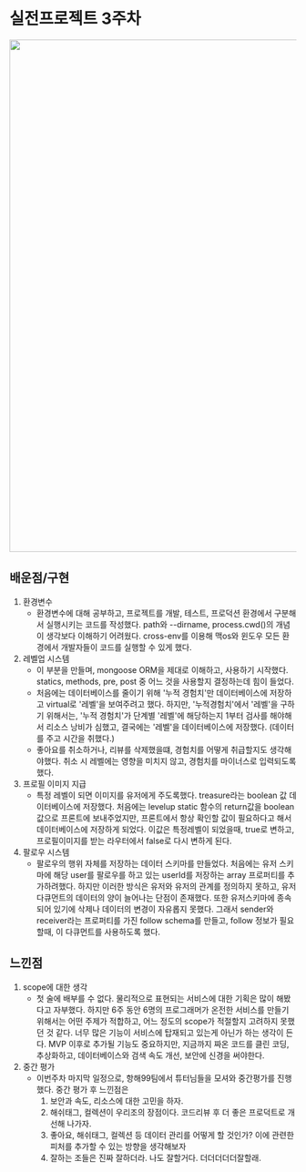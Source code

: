 # 실전프로젝트 3주차
<image src ="https://user-images.githubusercontent.com/77604219/129482866-5cf92719-e094-4a5b-929f-64dfa9db70e5.png" width="900">

## 배운점/구현
1. 환경변수
    - 환경변수에 대해 공부하고, 프로젝트를 개발, 테스트, 프로덕션 환경에서 구분해서 실행시키는 코드를 작성했다. path와 --dirname, process.cwd()의 개념이 생각보다 이해하기 어려웠다. cross-env를 이용해 맥os와 윈도우 모든 환경에서 개발자들이 코드를 실행할 수 있게 했다.
2. 레벨업 시스템
    - 이 부분을 만들며, mongoose ORM을 제대로 이해하고, 사용하기 시작했다. statics, methods, pre, post 중 어느 것을 사용할지 결정하는데 힘이 들었다.
    - 처음에는 데이터베이스를 줄이기 위해 '누적 경험치'만 데이터베이스에 저장하고 virtual로 '레벨'을 보여주려고 했다. 하지만, '누적경험치'에서 '레벨'을 구하기 위해서는, '누적 경험치'가 단계별 '레벨'에 해당하는지 1부터 검사를 해야해서 리소스 낭비가 심했고, 결국에는 '레벨'을 데이터베이스에 저장했다. (데이터를 주고 시간을 취했다.)
    - 좋아요를 취소하거나, 리뷰를 삭제했을떄, 경험치를 어떻게 취급할지도 생각해야했다. 취소 시 레벨에는 영향을 미치지 않고, 경험치를 마이너스로 입력되도록했다.
3. 프로필 이미지 지급
    - 특정 레벨이 되면 이미지를 유저에게 주도록했다. treasure라는 boolean 값 데이터베이스에 저장했다. 처음에는 levelup static 함수의 return값을 boolean값으로 프론트에 보내주었지만, 프론트에서 항상 확인할 값이 필요하다고 해서 데이터베이스에 저장하게 되었다. 이값은 특정레벨이 되었을때, true로 변하고, 프로필이미지를 받는 라우터에서 false로 다시 변하게 된다.
4. 팔로우 시스템
    - 팔로우의 행위 자체를 저장하는 데이터 스키마를 만들었다. 처음에는 유저 스키마에 해당 user를 팔로우를 하고 있는 userId를 저장하는 array 프로퍼티를 추가하려했다. 하지만 이러한 방식은 유저와 유저의 관계를 정의하지 못하고, 유저 다큐먼트의 데이터의 양이 늘어나는 단점이 존재했다. 또한 유저스키마에 종속되어 있기에 삭제나 데이터의 변경이 자유롭지 못했다. 그래서 sender와 receiver라는 프로퍼티를 가진 follow schema를 만들고, follow 정보가 필요할때, 이 다큐먼트를 사용하도록 했다.

## 느낀점
1. scope에 대한 생각
    - 첫 술에 배부를 수 없다. 물리적으로 표현되는 서비스에 대한 기획은 많이 해봤다고 자부했다. 하지만 6주 동안 6명의 프로그래머가 온전한 서비스를 만들기 위해서는 어떤 주제가 적합하고, 어느 정도의 scope가 적절할지 고려하지 못했던 것 같다. 너무 많은 기능이 서비스에 탑재되고 있는게 아닌가 하는 생각이 든다. MVP 이후로 추가될 기능도 중요하지만, 지금까지 짜온 코드를 클린 코딩, 추상화하고, 데이터베이스와 검색 속도 개선, 보안에 신경을 써야한다.
2. 중간 평가
    - 이번주차 마지막 일정으로, 항해99팀에서 튜터님들을 모셔와 중간평가를 진행했다. 중간 평가 후 느낀점은
        1. 보안과 속도, 리소스에 대한 고민을 하자.
        2. 해쉬태그, 컬렉션이 우리조의 장점이다. 코드리뷰 후 더 좋은 프로덕트로 개선해 나가자.
        3. 좋아요, 해쉬태그, 컬렉션 등 데이터 관리를 어떻게 할 것인가? 이에 관련한 피처를 추가할 수 있는 방향을 생각해보자
        4. 잘하는 조들은 진짜 잘하더라. 나도 잘할거다. 더더더더더잘할래.
